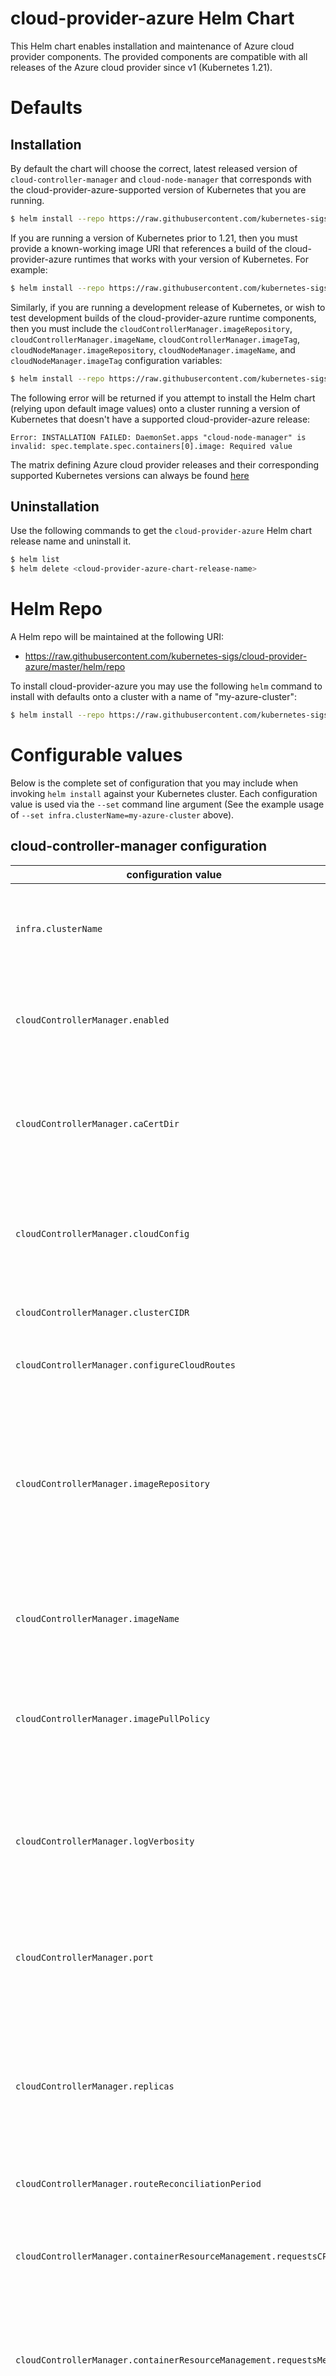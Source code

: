 # cloud-provider-azure Helm Chart

This Helm chart enables installation and maintenance of Azure cloud provider components. The provided components are compatible with all releases of the Azure cloud provider since v1 (Kubernetes 1.21).

# Defaults

## Installation

By default the chart will choose the correct, latest released version of `cloud-controller-manager` and `cloud-node-manager` that corresponds with the cloud-provider-azure-supported version of Kubernetes that you are running.

```bash
$ helm install --repo https://raw.githubusercontent.com/kubernetes-sigs/cloud-provider-azure/master/helm/repo cloud-provider-azure --generate-name --set cloudControllerManager.imageRepository=mcr.microsoft.com/oss/kubernetes --set cloudControllerManager.imageName=azure-cloud-controller-manager --set cloudNodeManager.imageRepository=mcr.microsoft.com/oss/kubernetes --set cloudNodeManager.imageName=azure-cloud-node-manager
```

If you are running a version of Kubernetes prior to 1.21, then you must provide a known-working image URI that references a build of the cloud-provider-azure runtimes that works with your version of Kubernetes. For example:

```bash
$ helm install --repo https://raw.githubusercontent.com/kubernetes-sigs/cloud-provider-azure/master/helm/repo cloud-provider-azure --generate-name --set cloudControllerManager.imageRepository=mcr.microsoft.com/oss/kubernetes --set cloudControllerManager.imageName=azure-cloud-controller-manager --set cloudControllerManager.imageTag=v0.6.0 --set cloudNodeManager.imageRepository=mcr.microsoft.com/oss/kubernetes --set cloudNodeManager.imageName=azure-cloud-node-manager --set cloudNodeManager.imageTag=v0.6.0
```

Similarly, if you are running a development release of Kubernetes, or wish to test development builds of the cloud-provider-azure runtime components, then you must include the `cloudControllerManager.imageRepository`, `cloudControllerManager.imageName`, `cloudControllerManager.imageTag`, `cloudNodeManager.imageRepository`, `cloudNodeManager.imageName`, and `cloudNodeManager.imageTag` configuration variables:

```bash
$ helm install --repo https://raw.githubusercontent.com/kubernetes-sigs/cloud-provider-azure/master/helm/repo cloud-provider-azure --generate-name --set cloudControllerManager.imageRepository=docker.io/me/ccm --set cloudControllerManager.imageName=azure-cloud-controller-manager --set cloudControllerManager.imageTag=canary --set cloudNodeManager.imageRepository=docker.io/me/ccm --set cloudNodeManager.imageName=azure-cloud-node-manager --set cloudNodeManager.imageTag=canary
```

The following error will be returned if you attempt to install the Helm chart (relying upon default image values) onto a cluster running a version of Kubernetes that doesn't have a supported cloud-provider-azure release:

```
Error: INSTALLATION FAILED: DaemonSet.apps "cloud-node-manager" is invalid: spec.template.spec.containers[0].image: Required value
```

The matrix defining Azure cloud provider releases and their corresponding supported Kubernetes versions can always be found [here](../../README.md)

## Uninstallation

Use the following commands to get the `cloud-provider-azure` Helm chart release name and uninstall it.

```bash
$ helm list
$ helm delete <cloud-provider-azure-chart-release-name>
```

# Helm Repo

A Helm repo will be maintained at the following URI:

- https://raw.githubusercontent.com/kubernetes-sigs/cloud-provider-azure/master/helm/repo

To install cloud-provider-azure you may use the following `helm` command to install with defaults onto a cluster with a name of "my-azure-cluster":

```bash
$ helm install --repo https://raw.githubusercontent.com/kubernetes-sigs/cloud-provider-azure/master/helm/repo cloud-provider-azure --generate-name --set infra.clusterName=my-azure-cluster
```

# Configurable values

Below is the complete set of configuration that you may include when invoking `helm install` against your Kubernetes cluster. Each configuration value is used via the `--set` command line argument (See the example usage of `--set infra.clusterName=my-azure-cluster` above).

## cloud-controller-manager configuration

| configuration value | default value | description |
| --- | --- | --- |
| `infra.clusterName` | `"kubernetes"` | Set the cluster name appropriate for your infra provider (e.g., capz, AKS). |
| `cloudControllerManager.enabled` | `true` | Enable or disable the azure-cloud-controller-manager deployment. |
| `cloudControllerManager.caCertDir` | `"/etc/ssl"` | Specify the CA cert directory to mount on the azure-cloud-controller-manager pod. |
| `cloudControllerManager.cloudConfig` | `"/etc/kubernetes/azure.json"` | The path to the cloud provider configuration file. Empty string for no configuration file. |
| `cloudControllerManager.clusterCIDR` | `"10.244.0.0/16"` | set to the network CIDR for pod IP addresses |
| `cloudControllerManager.configureCloudRoutes` | `"true"` | if you're using Azure CNI set to `"false"` |
| `cloudControllerManager.imageRepository` | `"mcr.microsoft.com/oss/kubernetes"` | container image repository (including any image project directories) location where the Azure `cloud-controller-manager` container image is hosted |
| `cloudControllerManager.imageName` | `"azure-cloud-controller-manager"` | container image name for the Azure `cloud-controller-manager` runtime |
| `cloudControllerManager.imagePullPolicy` | `"IfNotPresent"` | you may change to`"Always"` or `"Never"` if appropriate for your environment, see [here](https://kubernetes.io/docs/concepts/containers/images/#image-pull-policy) for more info |
| `cloudControllerManager.logVerbosity` | `"2"` | set to a higher number when debugging the azure-cloud-controller-manager runtime |
| `cloudControllerManager.port` | `"10267"` | TCP port on which azure-cloud-controller-manager pod responds to requests |
| `cloudControllerManager.replicas` | `1` | Number of replicas for the azure-cloud-controller-manager deployment. It should be no more than the number of control plane Nodes |
| `cloudControllerManager.routeReconciliationPeriod` | `"10s"` | how often to reconcile node routes |
| `cloudControllerManager.containerResourceManagement.requestsCPU` | `"100m"` | CPU requests configuration for the azure-cloud-controller-manager pod |
| `cloudControllerManager.containerResourceManagement.requestsMem` | `"128Mi"` | Memory requests configuration for the azure-cloud-controller-manager pod |
| `cloudControllerManager.containerResourceManagement.limitsCPU` | `"4"` | CPU limits configuration for the azure-cloud-controller-manager pod |
| `cloudControllerManager.containerResourceManagement.limitsMem` | `"2Gi"` | Memory limits configuration for the azure-cloud-controller-manager pod |

## cloud-node-manager configuration

| configuration value | default value | description |
| --- | --- | --- |
| `cloudNodeManager.enabled` | `true` | Enable or disable the azure-cloud-node-manager deployment. |
| `cloudNodeManager.imageRepository` | `"mcr.microsoft.com/oss/kubernetes"` | container image repository (including any image project directories) location where the Azure `cloud-node-manager` container image is hosted |
| `cloudNodeManager.imageName` | `"azure-cloud-node-manager"` | container image name for the Azure `cloud-node-manager` runtime |
| `cloudControllerManager.imagePullPolicy` | `"IfNotPresent"` | you may change to`"Always"` or `"Never"` if appropriate for your environment, see [here](https://kubernetes.io/docs/concepts/containers/images/#image-pull-policy) for more info |
| `cloudNodeManager.containerResourceManagement.requestsCPU` | `"50m"` | CPU requests configuration for the azure-cloud-node-manager pod running on Linux nodes |
| `cloudNodeManager.containerResourceManagement.requestsMem` | `"50Mi"` | Memory requests configuration for the azure-cloud-node-manager pod running on Linux nodes |
| `cloudNodeManager.containerResourceManagement.limitsCPU` | `"2"` | CPU limits configuration for the azure-cloud-node-manager pod running on Linux nodes |
| `cloudNodeManager.containerResourceManagement.limitsMem` | `"512Mi"` | Memory limits configuration for the azure-cloud-node-manager pod running on Linux nodes |
| `cloudNodeManager.containerResourceManagement.requestsCPUWin` | `"50m"` | CPU requests configuration for the azure-cloud-node-manager pod running on Windows nodes |
| `cloudNodeManager.containerResourceManagement.requestsMemWin` | `"50Mi"` | Memory requests configuration for the azure-cloud-node-manager pod running on Windows nodes |
| `cloudNodeManager.containerResourceManagement.limitsCPUWin` | `"2"` | CPU limits configuration for the azure-cloud-node-manager pod running on Windows nodes |
| `cloudNodeManager.containerResourceManagement.limitsMemWin` | `"512Mi"` | Memory limits configuration for the azure-cloud-node-manager pod running on Windows nodes |

The following configuration is made available for advanced users. There are no default values applied, and normally you wouldn't need to include these when deploying your Helm release. See [the values.yaml file](values.yaml) for example values for each configuration.

## optional cloud-controller-manager configuration

| configuration value | description |
| --- | --- |
| `cloudControllerManager.imageTag` | `"v1.23.11"` | container image tag for the Azure `cloud-controller-manager` runtime |
| `cloudControllerManager.bindAddress` | The IP address on which to listen for the --secure-port port. The associated interface(s) must be reachable by the rest of the cluster, and by CLI/web clients. If blank or an unspecified address (0.0.0.0 or ::), all interfaces will be used.|
| `cloudControllerManager.certDir` | The directory where the TLS certs are located. If --tls-cert-file and --tls-private-key-file are provided, this flag will be ignored. |
| `cloudControllerManager.cloudConfigSecretName` | The name of the cloud config secret. |
| `cloudControllerManager.contentionProfiling` | Enable lock contention profiling, if profiling is enabled. |
| `cloudControllerManager.controllerStartInterval` | Interval between starting controller managers. |
| `cloudControllerManager.enableDynamicReloading` | Enable re-configuring cloud controller manager from secret without restarting. |
| `cloudControllerManager.http2MaxStreamsPerConnection` | The limit that the server gives to clients for the maximum number of streams in an HTTP/2 connection. Zero means to use golang's default. |
| `cloudControllerManager.kubeAPIBurst` | Burst to use while talking with kubernetes apiserver. |
| `cloudControllerManager.kubeAPIContentType` | Content type of requests sent to apiserver. |
| `cloudControllerManager.kubeAPIQPS` | QPS to use while talking with kubernetes apiserver. |
| `cloudControllerManager.kubeconfig` | Path to kubeconfig file with authorization and master location information. |
| `cloudControllerManager.leaderElectLeaseDuration` | The duration that non-leader candidates will wait after observing a leadership renewal until attempting to acquire leadership of a led but unrenewed leader slot. This is effectively the maximum duration that a leader can be stopped before it is replaced by another candidate. This is only applicable if leader election is enabled.|
| `cloudControllerManager.leaderElectRenewDeadline` | The interval between attempts by the acting master to renew a leadership slot before it stops leading. This must be less than or equal to the lease duration. This is only applicable if leader election is enabled. |
| `cloudControllerManager.leaderElectRetryPeriod` | The duration the clients should wait between attempting acquisition and renewal of a leadership. This is only applicable if leader election is enabled. |
| `cloudControllerManager.leaderElectResourceLock` | The type of resource object that is used for locking during leader election. Supported options are 'endpoints', 'configmaps', 'leases', 'endpointsleases' and 'configmapsleases'.|
| `cloudControllerManager.master` | The address of the Kubernetes API server (overrides any value in kubeconfig). |
| `cloudControllerManager.minResyncPeriod` | The resync period in reflectors will be random between MinResyncPeriod and 2*MinResyncPeriod. |
| `cloudControllerManager.nodeStatusUpdateFrequency` | Specifies how often the controller updates nodes' status. |
| `cloudControllerManager.profiling` | Enable profiling via web interface host:port/debug/pprof/ |
| `cloudControllerManager.securePort` | The port on which to serve HTTPS with authentication and authorization. |
| `cloudControllerManager.useServiceAccountCredentials` | If true, use individual service account credentials for each controller. |

## optional cloud-node-manager configuration

| configuration value | description |
| --- | --- |
| `cloudNodeManager.imageTag` | `"v1.23.11"` | container image tag for the Azure `cloud-node-manager` runtime |
| `cloudNodeManager.cloudConfig` | The path to the cloud config file to be used when using ARM (i.e., when `cloudNodeManager.useInstanceMetadata=false`) to fetch node information. |
| `cloudNodeManager.kubeAPIBurst` | Burst to use while talking with kubernetes apiserver. |
| `cloudNodeManager.kubeAPIContentType` | Content type of requests sent to apiserver. |
| `cloudNodeManager.kubeAPIQPS` | QPS to use while talking with kubernetes apiserver. |
| `cloudNodeManager.kubeconfig` | Path to kubeconfig file with authorization and master location information. |
| `cloudNodeManager.master` | The address of the Kubernetes API server (overrides any value in kubeconfig). |
| `cloudNodeManager.minResyncPeriod` | The resync period in reflectors will be random between MinResyncPeriod and 2*MinResyncPeriod. |
| `cloudNodeManager.nodeStatusUpdateFrequency` | Specifies how often the controller updates nodes' status. |
| `cloudNodeManager.waitRoutes` | Whether the nodes should wait for routes created on Azure route table. It should be set to true when using kubenet plugin. |
| `cloudNodeManager.useInstanceMetadata` | Should use Instance Metadata Service for fetching node information; if false will use ARM instead. |

# Maintaining the Repo

Whenever changes have been made to the `cloud-provider-azure` Helm chart, a new version of the chart should be released. First, pick an appropriate next, higher version and update the `version` property in `helm/cloud-provider-azure/Chart.yaml`. Then, package the entire set of changes to the chart into a new repo version:

From the git root:

```bash
$ make update-helm
Successfully packaged chart and saved it to: helm/repo/cloud-provider-azure-1.23.11.tgz
```

Changes to the chart should *always* include a new version, and then an update to the Helm repo as described above.

If changes to the chart don't include an update to the Helm repo as described above, then the PR CI job will fail, preventing a merge to `master`.

To check if your Helm chart changes will pass CI, you can manually run the verification script:

```bash
$ hack/verify-helm-repo.sh
++ dirname hack/verify-helm-repo.sh
+ REPO_ROOT=hack/..
+ for chart in '"cloud-provider-azure"'
++ ls hack/../helm/repo/cloud-provider-azure-1.23.10.tgz hack/../helm/repo/cloud-provider-azure-1.23.11.tgz hack/../helm/repo/cloud-provider-azure-1.23.8.tgz
++ sort -rV
++ head -n 1
+ LATEST_CHART=hack/../helm/repo/cloud-provider-azure-1.23.11.tgz
++ echo hack/../helm/repo/cloud-provider-azure-1.23.11.tgz
++ grep -Eoq '[0-9]+.[0-9]+.[0-9]+'
+ LATEST_VERSION=
+ MATCH_STRING='version: '
+ grep -q 'version: ' hack/../helm/cloud-provider-azure/Chart.yaml
+ rm -Rf hack/../chart_verify
+ mkdir hack/../chart_verify
+ tar -xf hack/../helm/repo/cloud-provider-azure-1.23.11.tgz -C chart_verify
+ diff -r hack/../chart_verify/cloud-provider-azure/ hack/../helm/cloud-provider-azure/ --exclude README.md
+ rm -Rf hack/../chart_verify
+ exit 0
$ echo $?
0
```

## How to pick an appropriate new version when updating the Helm chart

By convention, we pin the Helm chart version to the most recent release of cloud-provider-azure supporting the most recent release of Kubernetes. For example, at the time of this writing, the most recent version of Kubernetes supported by cloud-provider-azure is 1.23, and the most recent release of cloud-provider-azure is `v1.23.11`. When the next version of cloud-provider-azure is released (either `v1.23.12`, or `v1.24.0` in the event that the next release includes support for a new minor release of Kubernetes) we would update the Helm chart to refer to the newly released, versioned image references of `cloud-controller-manager` and `cloud-node-manager`, and then update the Helm chart version to the same version of of the new release (e.g., either `v1.23.12` or `1.24.0`).

If, however, changes to the chart are made independently of a new release of cloud-provider-azure, we can follow the semantic versioning convention of adding `suffix` data to the existing release. For example, if the current release of the Helm chart is `v1.23.11` and we want to add additional configuration capabilities to `values.yaml`, we may do so, and then update the version of the chart to `v1.23.11+20220505` following the formula `<existing release>+<current date in format YYYYMMDD>`.

As described [above](#maintaining-the-repo), always run `make update-helm` after making changes to the Helm chart, and updating the version.
